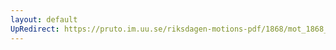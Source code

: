```yaml
---
layout: default
UpRedirect: https://pruto.im.uu.se/riksdagen-motions-pdf/1868/mot_1868__ak__181/mot_1868__ak__181-002.pdf
---
```

